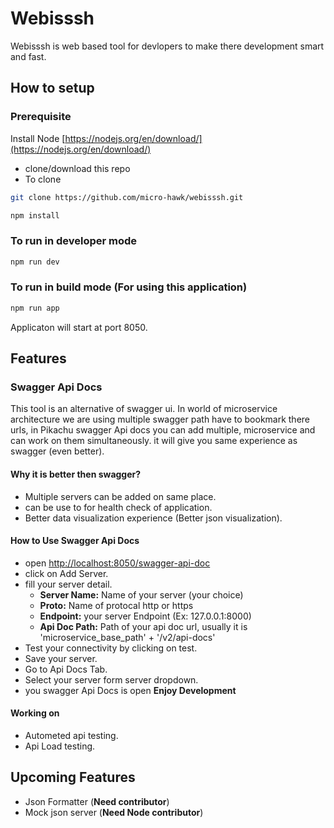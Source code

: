# Webisssh

Webisssh is web based tool for devlopers to make there development smart and fast.

## How to setup

### Prerequisite
Install Node  [https://nodejs.org/en/download/](https://nodejs.org/en/download/)

- clone/download this repo
- To clone

```bash
git clone https://github.com/micro-hawk/webisssh.git
```

```bash
npm install
```

### To run in developer mode

```bash
npm run dev
```

### To run in build mode (For using this application)

```bash
npm run app
```

Applicaton will start at port 8050.

## Features

### Swagger Api Docs

This tool is an alternative of swagger ui. In world of microservice architecture we are using multiple swagger path have to bookmark there urls, in Pikachu swagger Api docs you can add multiple, microservice and can work on them simultaneously. it will give you same experience as swagger (even better).

#### Why it is better then swagger?

- Multiple servers can be added on same place.
- can be use to for health check of application.
- Better data visualization experience (Better json visualization).

#### How to Use Swagger Api Docs

- open [http://localhost:8050/swagger-api-doc](http://localhost:8050/swagger-api-doc)
- click on Add Server.
- fill your server detail.
  - **Server Name:** Name of your server (your choice)
  - **Proto:** Name of protocal http or https
  - **Endpoint:** your server Endpoint (Ex: 127.0.0.1:8000)
  - **Api Doc Path:** Path of your api doc url, usually it is 'microservice_base_path' + '/v2/api-docs'
- Test your connectivity by clicking on test.
- Save your server.
- Go to Api Docs Tab.
- Select your server form server dropdown.
- you swagger Api Docs is open **Enjoy Development**

#### Working on

- Autometed api testing.
- Api Load testing.

## Upcoming Features

- Json Formatter (**Need contributor**)
- Mock json server (**Need Node contributor**)
